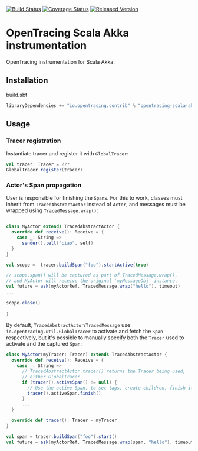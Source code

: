[![Build Status][ci-img]][ci] [![Coverage Status][cov-img]][cov] [![Released Version][maven-img]][maven]

# OpenTracing Scala Akka instrumentation
OpenTracing instrumentation for Scala Akka.

## Installation

build.sbt
```sbt
libraryDependencies += "io.opentracing.contrib" % "opentracing-scala-akka" % "VERSION"
```

## Usage

### Tracer registration

Instantiate tracer and register it with `GlobalTracer`:
```scala
val tracer: Tracer = ???
GlobalTracer.register(tracer)
```

### Actor's Span propagation

User is responsible for finishing the `Span`s. For this to work, classes must
inherit from `TracedAbstractActor` instead of `Actor`, and messages must be wrapped using
`TracedMessage.wrap()`:

```scala

class MyActor extends TracedAbstractActor {
  override def receive(): Receive = {
    case _: String =>
      sender().tell("ciao", self)
  }
}

val scope =  tracer.buildSpan("foo").startActive(true)

// scope.span() will be captured as part of TracedMessage.wrap(),
// and MyActor will receive the original 'myMessageObj` instance.
val future = ask(myActorRef, TracedMessage.wrap("hello"), timeout)
...
    
scope.close()
    
}
```

By default, `TracedAbstractActor`/`TracedMessage` use `io.opentracing.util.GlobalTracer`
to activate and fetch the `Span` respectively, but it's possible to manually specify
both the `Tracer` used to activate and the captured `Span`:

```scala
class MyActor(myTracer: Tracer) extends TracedAbstractActor {
  override def receive(): Receive = {
    case _: String =>
      // TracedAbstractActor.tracer() returns the Tracer being used,
      // either GlobalTracer 
      if (tracer().activeSpan() != null) {
        // Use the active Span, to set tags, create children, finish it, etc.
        tracer().activeSpan.finish()
      }
      ...
  }

  override def tracer(): Tracer = myTracer
}

val span = tracer.buildSpan("foo").start()
val future = ask(myActorRef, TracedMessage.wrap(span, "hello"), timeout);
```

[ci-img]: https://travis-ci.org/opentracing-contrib/scala-akka.svg?branch=master
[ci]: https://travis-ci.org/opentracing-contrib/scala-akka
[cov-img]: https://coveralls.io/repos/github/opentracing-contrib/scala-akka/badge.svg?branch=master
[cov]: https://coveralls.io/github/opentracing-contrib/scala-akka?branch=master
[maven-img]: https://img.shields.io/maven-central/v/io.opentracing.contrib/opentracing-scala-akka.svg
[maven]: http://search.maven.org/#search%7Cga%7C1%7Copentracing-scala-akka
